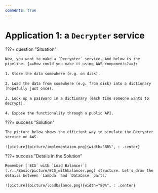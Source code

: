 ```yaml
---
comments: true
---
```


# **Application 1: a `Decrypter` service**

???+ question "Situation"

    Now, you want to make a `Decrypter` service. And below is the pipeline. {==How could you make it using AWS components?==}:

    1. Store the data somewhere (e.g. on disk).

    2. Load the data from somewhere (e.g. from disk) into a dictionary (hopefully just once).
   
    3. Look up a password in a dictionary (each time someone wants to decrypt).

    4. Expose the functionality through a public API.
   
???+ success "Solution"  

    The picture below shows the efficient way to simulate the Decrypter service on AWS.

    ![picture](picture/implementaion.png){width="80%", : .center}
 
???+ success "Details in the Solution" 

    Remember [`ECS` with `Load Balancer`](./../Basic/picture/ECS_withbalancer.png) structure. Let's draw the details between `Lambda` and `Database` parts:

    ![picture](picture/loadbalance.png){width="80%", : .center}

